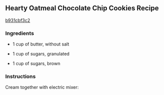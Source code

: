 ## Hearty Oatmeal Chocolate Chip Cookies Recipe

[b931cbf3c2](http://cookeatshare.com/recipes/hearty-oatmeal-chocolate-chip-cookies-9732)

### Ingredients

 - 1 cup of butter, without salt

 - 1 cup of sugars, granulated

 - 1 cup of sugars, brown

### Instructions

Cream together with electric mixer: